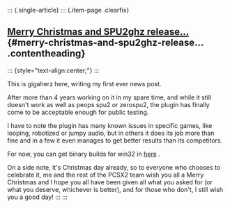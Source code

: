 ::: {.single-article}
::: {.item-page .clearfix}
## [Merry Christmas and SPU2ghz release...](/132-merry-christmas-and-spu2ghz-release.html) {#merry-christmas-and-spu2ghz-release... .contentheading}

::: {style="text-align:center;"}
:::

This is gigaherz here, writing my first ever news post.

After more than 4 years working on it in my spare time, and while it
still doesn't work as well as peops spu2 or zerospu2, the plugin has
finally come to be acceptable enough for public testing.

I have to note the plugin has many known issues in specific games, like
looping, robotized or jumpy audio, but in others it does its job more
than fine and in a few it even manages to get better results than its
competitors.

For now, you can get binary builds for win32 in
[here](http://forums.pcsx2.net/thread-2352.html) .

On a side note, it's Christmas day already, so to everyone who chooses
to celebrate it, me and the rest of the PCSX2 team wish you all a Merry
Christmas and I hope you all have been given all what you asked for (or
what you deserve, whichever is better), and for those who don't, I
still wish you a good day!
:::
:::
